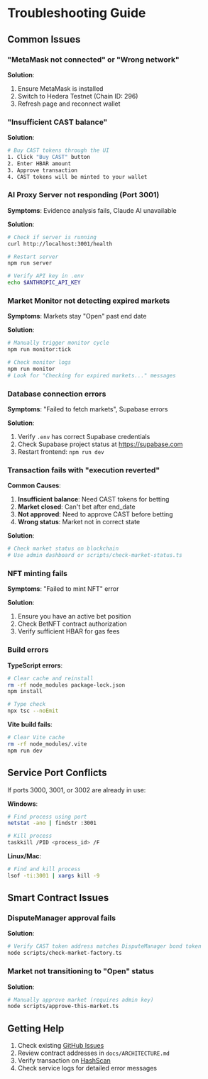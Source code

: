 # Troubleshooting Guide

## Common Issues

### "MetaMask not connected" or "Wrong network"

**Solution**:
1. Ensure MetaMask is installed
2. Switch to Hedera Testnet (Chain ID: 296)
3. Refresh page and reconnect wallet

### "Insufficient CAST balance"

**Solution**:
```bash
# Buy CAST tokens through the UI
1. Click "Buy CAST" button
2. Enter HBAR amount
3. Approve transaction
4. CAST tokens will be minted to your wallet
```

### AI Proxy Server not responding (Port 3001)

**Symptoms**: Evidence analysis fails, Claude AI unavailable

**Solution**:
```bash
# Check if server is running
curl http://localhost:3001/health

# Restart server
npm run server

# Verify API key in .env
echo $ANTHROPIC_API_KEY
```

### Market Monitor not detecting expired markets

**Symptoms**: Markets stay "Open" past end date

**Solution**:
```bash
# Manually trigger monitor cycle
npm run monitor:tick

# Check monitor logs
npm run monitor
# Look for "Checking for expired markets..." messages
```

### Database connection errors

**Symptoms**: "Failed to fetch markets", Supabase errors

**Solution**:
1. Verify `.env` has correct Supabase credentials
2. Check Supabase project status at https://supabase.com
3. Restart frontend: `npm run dev`

### Transaction fails with "execution reverted"

**Common Causes**:
1. **Insufficient balance**: Need CAST tokens for betting
2. **Market closed**: Can't bet after end_date
3. **Not approved**: Need to approve CAST before betting
4. **Wrong status**: Market not in correct state

**Solution**:
```bash
# Check market status on blockchain
# Use admin dashboard or scripts/check-market-status.ts
```

### NFT minting fails

**Symptoms**: "Failed to mint NFT" error

**Solution**:
1. Ensure you have an active bet position
2. Check BetNFT contract authorization
3. Verify sufficient HBAR for gas fees

### Build errors

**TypeScript errors**:
```bash
# Clear cache and reinstall
rm -rf node_modules package-lock.json
npm install

# Type check
npx tsc --noEmit
```

**Vite build fails**:
```bash
# Clear Vite cache
rm -rf node_modules/.vite
npm run dev
```

## Service Port Conflicts

If ports 3000, 3001, or 3002 are already in use:

**Windows**:
```bash
# Find process using port
netstat -ano | findstr :3001

# Kill process
taskkill /PID <process_id> /F
```

**Linux/Mac**:
```bash
# Find and kill process
lsof -ti:3001 | xargs kill -9
```

## Smart Contract Issues

### DisputeManager approval fails

**Solution**:
```bash
# Verify CAST token address matches DisputeManager bond token
node scripts/check-market-factory.ts
```

### Market not transitioning to "Open" status

**Solution**:
```bash
# Manually approve market (requires admin key)
node scripts/approve-this-market.ts
```

## Getting Help

1. Check existing [GitHub Issues](https://github.com/your-repo/issues)
2. Review contract addresses in `docs/ARCHITECTURE.md`
3. Verify transaction on [HashScan](https://hashscan.io/testnet)
4. Check service logs for detailed error messages
